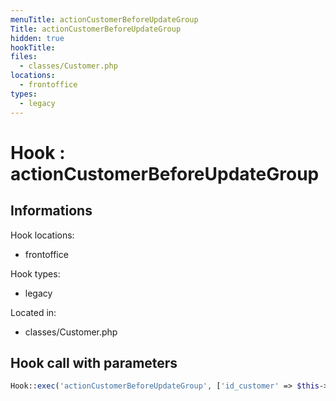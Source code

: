 ```yaml
---
menuTitle: actionCustomerBeforeUpdateGroup
Title: actionCustomerBeforeUpdateGroup
hidden: true
hookTitle: 
files:
  - classes/Customer.php
locations:
  - frontoffice
types:
  - legacy
---
```


# Hook : actionCustomerBeforeUpdateGroup

## Informations

Hook locations: 
  - frontoffice

Hook types: 
  - legacy

Located in: 
  - classes/Customer.php

## Hook call with parameters

```php
Hook::exec('actionCustomerBeforeUpdateGroup', ['id_customer' => $this->id, 'groups' => $list]);
```